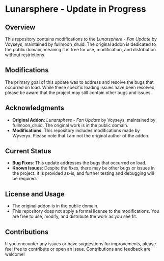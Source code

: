 # Lunarsphere - Update in Progress

## Overview

This repository contains modifications to the *Lunarsphere - Fan Update* by Voyseys, maintained by fullmoon_druid. The original addon is dedicated to the public domain, meaning it is free for use, modification, and distribution without restrictions.

## Modifications

The primary goal of this update was to address and resolve the bugs that occurred on load. While these specific loading issues have been resolved, please be aware that the project may still contain other bugs and issues.

## Acknowledgments

- **Original Addon**: *Lunarsphere - Fan Update* by Voyseys, maintained by fullmoon_druid. The original work is in the public domain.
- **Modifications**: This repository includes modifications made by Wyveryx. Please note that I am not the original author of the addon.

## Current Status

- **Bug Fixes**: This update addresses the bugs that occurred on load.
- **Known Issues**: Despite the fixes, there may be other bugs or issues in the project. It is provided as-is, and further testing and debugging will be required.

## License and Usage

- The original addon is in the public domain.
- This repository does not apply a formal license to the modifications. You are free to use, modify, and distribute the work as you see fit.

## Contributions

If you encounter any issues or have suggestions for improvements, please feel free to contribute or open an issue. Contributions and feedback are welcome!
